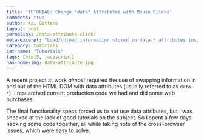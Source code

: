```yaml
---
title: 'TUTORIAL: Change "data" Attributes with Mouse Clicks'
comments: true
author: Kai Gittens
layout: post
permalink: /data-attribute-click/
meta-excerpt: "Load/unload information stored in data-* attributes inside HTML with mouse clicks in a cross-browser compatible way. Includes demos."
category: tutorials
cat-name: "Tutorials"
tags: [html5, javascript]
has-home-img: data-attribute.jpg
---
```

A recent project at work *almost* required the use of swapping information in and out of the HTML DOM with data attributes (usually referred to as `data-*`). I researched current production code we had and did some web purchases.

The final functionality specs forced us to not use data attributes, but I was shocked at the lack of good tutorials on the subject. So I spent a few days hacking some code together, all while taking note of the cross-browser issues, which were easy to solve.
